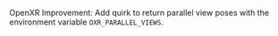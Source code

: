 OpenXR Improvement: Add quirk to return parallel view poses with the environment variable `OXR_PARALLEL_VIEWS`.
